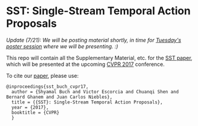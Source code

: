 # SST: Single-Stream Temporal Action Proposals

*Update (7/21): We will be posting material shortly, in time for [Tuesday's poster session](http://cvpr2017.thecvf.com/program/main_conference) where we will be presenting. :)*

This repo will contain all the Supplementary Material, etc. for the [SST paper](http://vision.stanford.edu/pdf/buch2017cvpr.pdf), which will be presented at the upcoming [CVPR 2017](http://cvpr2017.thecvf.com) conference.

To cite our [paper](http://vision.stanford.edu/pdf/buch2017cvpr.pdf), please use:

    @inproceedings{sst_buch_cvpr17,
      author = {Shyamal Buch and Victor Escorcia and Chuanqi Shen and Bernard Ghanem and Juan Carlos Niebles},
      title = {{SST}: Single-Stream Temporal Action Proposals},
      year = {2017},
      booktitle = {CVPR} 
      }

